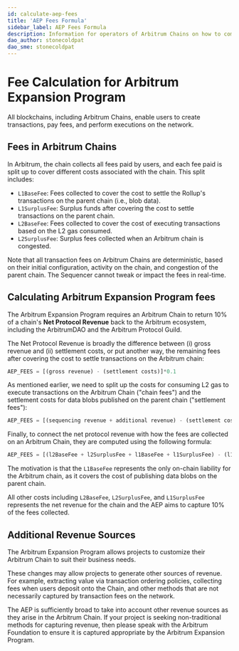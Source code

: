 ```yaml
---
id: calculate-aep-fees
title: 'AEP Fees Formula'
sidebar_label: AEP Fees Formula
description: Information for operators of Arbitrum Chains on how to compute the AEP Fees
dao_author: stonecoldpat
dao_sme: stonecoldpat
---
```


# Fee Calculation for Arbitrum Expansion Program

All blockchains, including Arbitrum Chains, enable users to create transactions, pay fees, and perform executions on the network. 

## Fees in Arbitrum Chains
In Arbitrum, the chain collects all fees paid by users, and each fee paid is split up to cover different costs associated with the chain. This split includes: 

- `L1BaseFee`: Fees collected to cover the cost to settle the Rollup's transactions on the parent chain (i.e., blob data). 
- `L1SurplusFee`: Surplus funds after covering the cost to settle transactions on the parent chain. 
- `L2BaseFee`: Fees collected to cover the cost of executing transactions based on the L2 gas consumed. 
- `L2SurplusFee`: Surplus fees collected when an Arbitrum chain is congested. 

Note that all transaction fees on Arbitrum Chains are deterministic, based on their initial configuration, activity on the chain, and congestion of the parent chain. The Sequencer cannot tweak or impact the fees in real-time. 

## Calculating Arbitrum Expansion Program fees

The Arbitrum Expansion Program requires an Arbitrum Chain to return 10% of a chain's **Net Protocol Revenue** back to the Arbitrum ecosystem, including the ArbitrumDAO and the Arbitrum Protocol Guild. 

The Net Protocol Revenue is broadly the difference between (i) gross revenue and (ii) settlement costs, or put another way, the remaining fees after covering the cost to settle transactions on the Arbitrum chain:

```python
AEP_FEES = [(gross revenue) - (settlement costs)]*0.1
```

As mentioned earlier, we need to split up the costs for consuming L2 gas to execute transactions on the Arbitrum Chain ("chain fees") and the settlement costs for data blobs published on the parent chain ("settlement fees"):

```python
AEP_FEES = [(sequencing revenue + additional revenue) - (settlement costs)]*0.1
```

 Finally, to connect the net protocol revenue with how the fees are collected on an Arbitrum Chain, they are computed using the following formula:

 ```python
AEP_FEES = [(l2BaseFee + l2SurplusFee + l1BaseFee + l1SurplusFee) - (l1BaseFee)]*0.1
```

The motivation is that the `L1BaseFee` represents the only on-chain liability for the Arbitrum chain, as it covers the cost of publishing data blobs on the parent chain. 

All other costs including ```L2BaseFee```, ```L2SurplusFee```, and ```L1SurplusFee``` represents the net revenue for the chain and the AEP aims to capture 10% of the fees collected. 

## Additional Revenue Sources

The Arbitrum Expansion Program allows projects to customize their Arbitrum Chain to suit their business needs. 

These changes may allow projects to generate other sources of revenue. For example, extracting value via transaction ordering policies, collecting fees when users deposit onto the Chain, and other methods that are not necessarily captured by transaction fees on the network. 

The AEP is sufficiently broad to take into account other revenue sources as they arise in the Arbitrum Chain. If your project is seeking non-traditional methods for capturing revenue, then please speak with the Arbitrum Foundation to ensure it is captured appropriate by the Arbitrum Expansion Program.